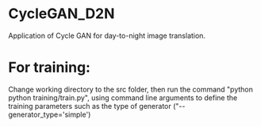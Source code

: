 # CycleGAN_D2N
Application of Cycle GAN for day-to-night image translation.

# For training:

Change working directory to the src folder, then run the command "python python training/train.py", using command line arguments to define the training parameters such as the type of generator ("--generator_type='simple')